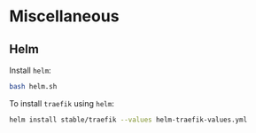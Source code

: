 # Miscellaneous

## Helm

Install `helm`:

```bash
bash helm.sh
```

To install `traefik` using `helm`:

```bash
helm install stable/traefik --values helm-traefik-values.yml
```